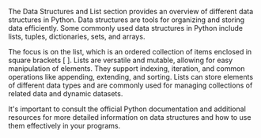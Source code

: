 The Data Structures and List section provides an overview of different data structures in Python. Data structures are tools for organizing and storing data efficiently. Some commonly used data structures in Python include lists, tuples, dictionaries, sets, and arrays.

The focus is on the list, which is an ordered collection of items enclosed in square brackets [ ]. Lists are versatile and mutable, allowing for easy manipulation of elements. They support indexing, iteration, and common operations like appending, extending, and sorting. Lists can store elements of different data types and are commonly used for managing collections of related data and dynamic datasets.

It's important to consult the official Python documentation and additional resources for more detailed information on data structures and how to use them effectively in your programs.
